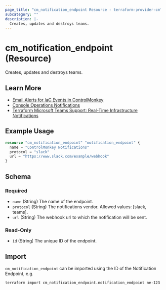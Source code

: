 ```yaml
---
page_title: "cm_notification_endpoint Resource - terraform-provider-cm"
subcategory: ""
description: |-
  Creates, updates and destroys teams.
---
```


# cm_notification_endpoint (Resource)

Creates, updates and destroys teams.

## Learn More

- [Email Alerts for IaC Events in ControlMonkey](https://controlmonkey.io/news/controlmonkey-email-alerts/)
- [Console Operations Notifications](https://controlmonkey.io/news/console-operations-notifications/)
- [Terraform Microsoft Teams Support: Real-Time Infrastructure Notifications](https://controlmonkey.io/news/teams-notification-support/)

## Example Usage
```terraform
resource "cm_notification_endpoint" "notification_endpoint" {
  name = "ControlMonkey Notifications"
  protocol = "slack"
  url = "https://www.slack.com/example/webhook"
}
```

<!-- schema generated by tfplugindocs -->
## Schema

### Required

- `name` (String) The name of the endpoint.
- `protocol` (String) The notifications vendor. Allowed values: [slack, teams].
- `url` (String) The webhook url to which the notification will be sent.

### Read-Only

- `id` (String) The unique ID of the endpoint.

## Import

`cm_notification_endpoint` can be imported using the ID of the Notification Endpoint, e.g.

```shell
terraform import cm_notification_endpoint.notification_endpoint ne-123
```